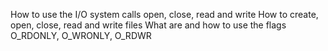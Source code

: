 How to use the I/O system calls open, close, read and write
How to create, open, close, read and write files
What are and how to use the flags O_RDONLY, O_WRONLY, O_RDWR
